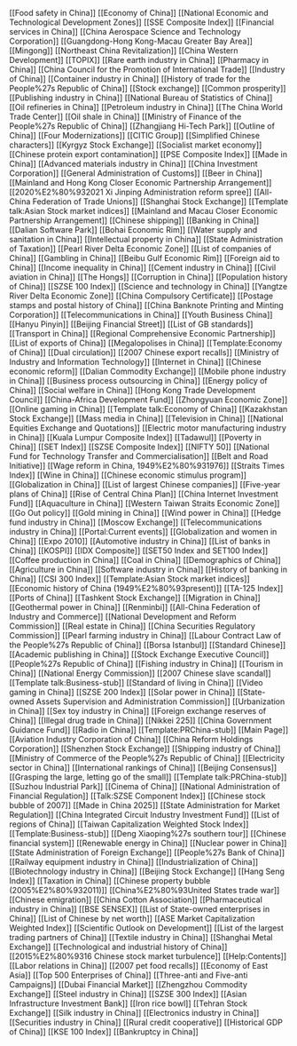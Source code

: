 [[Food safety in China]]
[[Economy of China]]
[[National Economic and Technological Development Zones]]
[[SSE Composite Index]]
[[Financial services in China]]
[[China Aerospace Science and Technology Corporation]]
[[Guangdong-Hong Kong-Macau Greater Bay Area]]
[[Mingong]]
[[Northeast China Revitalization]]
[[China Western Development]]
[[TOPIX]]
[[Rare earth industry in China]]
[[Pharmacy in China]]
[[China Council for the Promotion of International Trade]]
[[Industry of China]]
[[Container industry in China]]
[[History of trade for the People%27s Republic of China]]
[[Stock exchange]]
[[Common prosperity]]
[[Publishing industry in China]]
[[National Bureau of Statistics of China]]
[[Oil refineries in China]]
[[Petroleum industry in China]]
[[The China World Trade Center]]
[[Oil shale in China]]
[[Ministry of Finance of the People%27s Republic of China]]
[[Zhangjiang Hi-Tech Park]]
[[Outline of China]]
[[Four Modernizations]]
[[CITIC Group]]
[[Simplified Chinese characters]]
[[Kyrgyz Stock Exchange]]
[[Socialist market economy]]
[[Chinese protein export contamination]]
[[PSE Composite Index]]
[[Made in China]]
[[Advanced materials industry in China]]
[[China Investment Corporation]]
[[General Administration of Customs]]
[[Beer in China]]
[[Mainland and Hong Kong Closer Economic Partnership Arrangement]]
[[2020%E2%80%932021 Xi Jinping Administration reform spree]]
[[All-China Federation of Trade Unions]]
[[Shanghai Stock Exchange]]
[[Template talk:Asian Stock market indices]]
[[Mainland and Macau Closer Economic Partnership Arrangement]]
[[Chinese shipping]]
[[Banking in China]]
[[Dalian Software Park]]
[[Bohai Economic Rim]]
[[Water supply and sanitation in China]]
[[Intellectual property in China]]
[[State Administration of Taxation]]
[[Pearl River Delta Economic Zone]]
[[List of companies of China]]
[[Gambling in China]]
[[Beibu Gulf Economic Rim]]
[[Foreign aid to China]]
[[Income inequality in China]]
[[Cement industry in China]]
[[Civil aviation in China]]
[[The Hongs]]
[[Corruption in China]]
[[Population history of China]]
[[SZSE 100 Index]]
[[Science and technology in China]]
[[Yangtze River Delta Economic Zone]]
[[China Compulsory Certificate]]
[[Postage stamps and postal history of China]]
[[China Banknote Printing and Minting Corporation]]
[[Telecommunications in China]]
[[Youth Business China]]
[[Hanyu Pinyin]]
[[Beijing Financial Street]]
[[List of GB standards]]
[[Transport in China]]
[[Regional Comprehensive Economic Partnership]]
[[List of exports of China]]
[[Megalopolises in China]]
[[Template:Economy of China]]
[[Dual circulation]]
[[2007 Chinese export recalls]]
[[Ministry of Industry and Information Technology]]
[[Internet in China]]
[[Chinese economic reform]]
[[Dalian Commodity Exchange]]
[[Mobile phone industry in China]]
[[Business process outsourcing in China]]
[[Energy policy of China]]
[[Social welfare in China]]
[[Hong Kong Trade Development Council]]
[[China-Africa Development Fund]]
[[Zhongyuan Economic Zone]]
[[Online gaming in China]]
[[Template talk:Economy of China]]
[[Kazakhstan Stock Exchange]]
[[Mass media in China]]
[[Television in China]]
[[National Equities Exchange and Quotations]]
[[Electric motor manufacturing industry in China]]
[[Kuala Lumpur Composite Index]]
[[Tadawul]]
[[Poverty in China]]
[[SET Index]]
[[SZSE Composite Index]]
[[NIFTY 50]]
[[National Fund for Technology Transfer and Commercialisation]]
[[Belt and Road Initiative]]
[[Wage reform in China, 1949%E2%80%931976]]
[[Straits Times Index]]
[[Wine in China]]
[[Chinese economic stimulus program]]
[[Globalization in China]]
[[List of largest Chinese companies]]
[[Five-year plans of China]]
[[Rise of Central China Plan]]
[[China Internet Investment Fund]]
[[Aquaculture in China]]
[[Western Taiwan Straits Economic Zone]]
[[Go Out policy]]
[[Gold mining in China]]
[[Wind power in China]]
[[Hedge fund industry in China]]
[[Moscow Exchange]]
[[Telecommunications industry in China]]
[[Portal:Current events]]
[[Globalization and women in China]]
[[Expo 2010]]
[[Automotive industry in China]]
[[List of banks in China]]
[[KOSPI]]
[[IDX Composite]]
[[SET50 Index and SET100 Index]]
[[Coffee production in China]]
[[Coal in China]]
[[Demographics of China]]
[[Agriculture in China]]
[[Software industry in China]]
[[History of banking in China]]
[[CSI 300 Index]]
[[Template:Asian Stock market indices]]
[[Economic history of China (1949%E2%80%93present)]]
[[TA-125 Index]]
[[Ports of China]]
[[Tashkent Stock Exchange]]
[[Migration in China]]
[[Geothermal power in China]]
[[Renminbi]]
[[All-China Federation of Industry and Commerce]]
[[National Development and Reform Commission]]
[[Real estate in China]]
[[China Securities Regulatory Commission]]
[[Pearl farming industry in China]]
[[Labour Contract Law of the People%27s Republic of China]]
[[Borsa Istanbul]]
[[Standard Chinese]]
[[Academic publishing in China]]
[[Stock Exchange Executive Council]]
[[People%27s Republic of China]]
[[Fishing industry in China]]
[[Tourism in China]]
[[National Energy Commission]]
[[2007 Chinese slave scandal]]
[[Template talk:Business-stub]]
[[Standard of living in China]]
[[Video gaming in China]]
[[SZSE 200 Index]]
[[Solar power in China]]
[[State-owned Assets Supervision and Administration Commission]]
[[Urbanization in China]]
[[Sex toy industry in China]]
[[Foreign exchange reserves of China]]
[[Illegal drug trade in China]]
[[Nikkei 225]]
[[China Government Guidance Fund]]
[[Radio in China]]
[[Template:PRChina-stub]]
[[Main Page]]
[[Aviation Industry Corporation of China]]
[[China Reform Holdings Corporation]]
[[Shenzhen Stock Exchange]]
[[Shipping industry of China]]
[[Ministry of Commerce of the People%27s Republic of China]]
[[Electricity sector in China]]
[[International rankings of China]]
[[Beijing Consensus]]
[[Grasping the large, letting go of the small]]
[[Template talk:PRChina-stub]]
[[Suzhou Industrial Park]]
[[Cinema of China]]
[[National Administration of Financial Regulation]]
[[Talk:SZSE Component Index]]
[[Chinese stock bubble of 2007]]
[[Made in China 2025]]
[[State Administration for Market Regulation]]
[[China Integrated Circuit Industry Investment Fund]]
[[List of regions of China]]
[[Taiwan Capitalization Weighted Stock Index]]
[[Template:Business-stub]]
[[Deng Xiaoping%27s southern tour]]
[[Chinese financial system]]
[[Renewable energy in China]]
[[Nuclear power in China]]
[[State Administration of Foreign Exchange]]
[[People%27s Bank of China]]
[[Railway equipment industry in China]]
[[Industrialization of China]]
[[Biotechnology industry in China]]
[[Beijing Stock Exchange]]
[[Hang Seng Index]]
[[Taxation in China]]
[[Chinese property bubble (2005%E2%80%932011)]]
[[China%E2%80%93United States trade war]]
[[Chinese emigration]]
[[China Cotton Association]]
[[Pharmaceutical industry in China]]
[[BSE SENSEX]]
[[List of State-owned enterprises in China]]
[[List of Chinese by net worth]]
[[ASE Market Capitalization Weighted Index]]
[[Scientific Outlook on Development]]
[[List of the largest trading partners of China]]
[[Textile industry in China]]
[[Shanghai Metal Exchange]]
[[Technological and industrial history of China]]
[[2015%E2%80%9316 Chinese stock market turbulence]]
[[Help:Contents]]
[[Labor relations in China]]
[[2007 pet food recalls]]
[[Economy of East Asia]]
[[Top 500 Enterprises of China]]
[[Three-anti and Five-anti Campaigns]]
[[Dubai Financial Market]]
[[Zhengzhou Commodity Exchange]]
[[Steel industry in China]]
[[SZSE 300 Index]]
[[Asian Infrastructure Investment Bank]]
[[Iron rice bowl]]
[[Tehran Stock Exchange]]
[[Silk industry in China]]
[[Electronics industry in China]]
[[Securities industry in China]]
[[Rural credit cooperative]]
[[Historical GDP of China]]
[[KSE 100 Index]]
[[Bankruptcy in China]]
